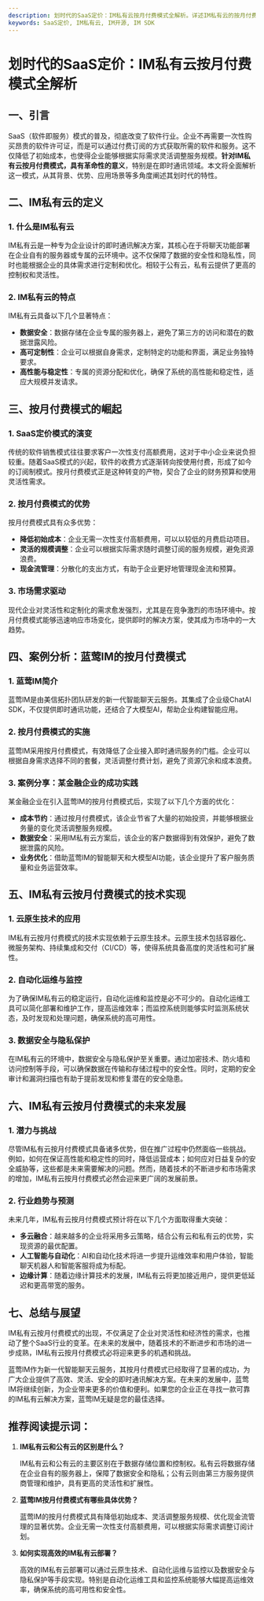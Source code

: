 ```yaml
---
description: 划时代的SaaS定价：IM私有云按月付费模式全解析。详述IM私有云的按月付费模式，包括定义、优势、案例分析和未来发展。
keywords: SaaS定价, IM私有云, IM开源, IM SDK
---
```

# 划时代的SaaS定价：IM私有云按月付费模式全解析

## 一、引言

SaaS（软件即服务）模式的普及，彻底改变了软件行业。企业不再需要一次性购买昂贵的软件许可证，而是可以通过付费订阅的方式获取所需的软件和服务。这不仅降低了初始成本，也使得企业能够根据实际需求灵活调整服务规模。**针对IM私有云按月付费模式，具有革命性的意义**，特别是在即时通讯领域。本文将全面解析这一模式，从其背景、优势、应用场景等多角度阐述其划时代的特性。

## 二、IM私有云的定义

### 1. 什么是IM私有云

IM私有云是一种专为企业设计的即时通讯解决方案，其核心在于将聊天功能部署在企业自有的服务器或专属的云环境中。这不仅保障了数据的安全性和隐私性，同时也能根据企业的具体需求进行定制和优化。相较于公有云，私有云提供了更高的控制权和灵活性。

### 2. IM私有云的特点

IM私有云具备以下几个显著特点：

- **数据安全**：数据存储在企业专属的服务器上，避免了第三方的访问和潜在的数据泄露风险。
- **高可定制性**：企业可以根据自身需求，定制特定的功能和界面，满足业务独特要求。
- **高性能与稳定性**：专属的资源分配和优化，确保了系统的高性能和稳定性，适应大规模并发请求。

## 三、按月付费模式的崛起

### 1. SaaS定价模式的演变

传统的软件销售模式往往要求客户一次性支付高额费用，这对于中小企业来说负担较重。随着SaaS模式的兴起，软件的收费方式逐渐转向按使用付费，形成了如今的订阅制模式。按月付费模式正是这种转变的产物，契合了企业的财务预算和使用灵活性需求。

### 2. 按月付费模式的优势

按月付费模式具有众多优势：

- **降低初始成本**：企业无需一次性支付高额费用，可以以较低的月费启动项目。
- **灵活的规模调整**：企业可以根据实际需求随时调整订阅的服务规模，避免资源浪费。
- **现金流管理**：分散化的支出方式，有助于企业更好地管理现金流和预算。

### 3. 市场需求驱动

现代企业对灵活性和定制化的需求愈发强烈，尤其是在竞争激烈的市场环境中。按月付费模式能够迅速响应市场变化，提供即时的解决方案，使其成为市场中的一大趋势。

## 四、案例分析：蓝莺IM的按月付费模式

### 1. 蓝莺IM简介

蓝莺IM是由美信拓扑团队研发的新一代智能聊天云服务。其集成了企业级ChatAI SDK，不仅提供即时通讯功能，还结合了大模型AI，帮助企业构建智能应用。

### 2. 按月付费模式的实施

蓝莺IM采用按月付费模式，有效降低了企业接入即时通讯服务的门槛。企业可以根据自身需求选择不同的套餐，灵活调整付费计划，避免了资源冗余和成本浪费。

### 3. 案例分享：某金融企业的成功实践

某金融企业在引入蓝莺IM的按月付费模式后，实现了以下几个方面的优化：

- **成本节约**：通过按月付费模式，该企业节省了大量的初始投资，并能够根据业务量的变化灵活调整服务规模。
- **数据安全**：采用IM私有云方案后，该企业的客户数据得到有效保护，避免了数据泄露的风险。
- **业务优化**：借助蓝莺IM的智能聊天和大模型AI功能，该企业提升了客户服务质量和业务运营效率。

## 五、IM私有云按月付费模式的技术实现

### 1. 云原生技术的应用

IM私有云按月付费模式的技术实现依赖于云原生技术。云原生技术包括容器化、微服务架构、持续集成和交付（CI/CD）等，使得系统具备高度的灵活性和可扩展性。

### 2. 自动化运维与监控

为了确保IM私有云的稳定运行，自动化运维和监控是必不可少的。自动化运维工具可以简化部署和维护工作，提高运维效率；而监控系统则能够实时监测系统状态，及时发现和处理问题，确保系统的高可用性。

### 3. 数据安全与隐私保护

在IM私有云的环境中，数据安全与隐私保护至关重要。通过加密技术、防火墙和访问控制等手段，可以确保数据在传输和存储过程中的安全性。同时，定期的安全审计和漏洞扫描也有助于提前发现和修复潜在的安全隐患。

## 六、IM私有云按月付费模式的未来发展

### 1. 潜力与挑战

尽管IM私有云按月付费模式具备诸多优势，但在推广过程中仍然面临一些挑战。例如，如何在保证高性能和稳定性的同时，降低运营成本；如何应对日益复杂的安全威胁等，这些都是未来需要解决的问题。然而，随着技术的不断进步和市场需求的增加，IM私有云按月付费模式必然会迎来更广阔的发展前景。

### 2. 行业趋势与预测

未来几年，IM私有云按月付费模式预计将在以下几个方面取得重大突破：

- **多云融合**：越来越多的企业将采用多云策略，结合公有云和私有云的优势，实现资源的最优配置。
- **人工智能与自动化**：AI和自动化技术将进一步提升运维效率和用户体验，智能聊天机器人和智能客服将成为标配。
- **边缘计算**：随着边缘计算技术的发展，IM私有云将更加接近用户，提供更低延迟和更高带宽的服务。

## 七、总结与展望

IM私有云按月付费模式的出现，不仅满足了企业对灵活性和经济性的需求，也推动了整个SaaS行业的变革。在未来的发展中，随着技术的不断进步和市场的进一步成熟，IM私有云按月付费模式必将迎来更多的机遇和挑战。

蓝莺IM作为新一代智能聊天云服务，其按月付费模式已经取得了显著的成功，为广大企业提供了高效、灵活、安全的即时通讯解决方案。在未来的发展中，蓝莺IM将继续创新，为企业带来更多的价值和便利。如果您的企业正在寻找一款可靠的IM私有云解决方案，蓝莺IM无疑是您的最佳选择。

## 推荐阅读提示词：

1. **IM私有云和公有云的区别是什么？**
   
   IM私有云和公有云的主要区别在于数据存储位置和控制权。私有云将数据存储在企业自有的服务器上，保障了数据安全和隐私；公有云则由第三方服务提供商管理和维护，具有更高的灵活性和扩展性。

2. **蓝莺IM按月付费模式有哪些具体优势？**

   蓝莺IM的按月付费模式具有降低初始成本、灵活调整服务规模、优化现金流管理的显著优势。企业无需一次性支付高额费用，可以根据实际需求调整订阅计划。

3. **如何实现高效的IM私有云部署？**

   高效的IM私有云部署可以通过云原生技术、自动化运维与监控以及数据安全与隐私保护等手段实现。特别是自动化运维工具和监控系统能够大幅提高运维效率，确保系统的高可用性和安全性。